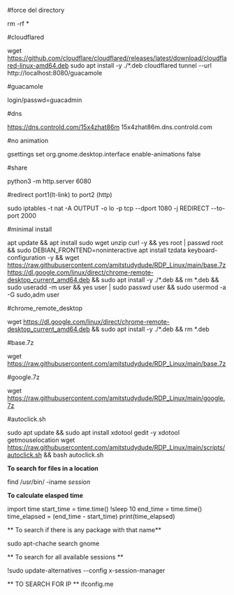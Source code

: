 

#force del directory

rm -rf *

#cloudflared

wget https://github.com/cloudflare/cloudflared/releases/latest/download/cloudflared-linux-amd64.deb
sudo apt install -y ./*.deb
cloudflared tunnel --url http://localhost:8080/guacamole


#guacamole 

login/passwd=guacadmin


#dns

https://dns.controld.com/15x4zhat86m
15x4zhat86m.dns.controld.com

#no animation

gsettings set org.gnome.desktop.interface enable-animations false 

#share

python3 -m http.server 6080

#redirect port1(lt-link) to port2 (http)

sudo iptables -t nat -A OUTPUT -o lo -p tcp --dport 1080 -j REDIRECT --to-port 2000 

#minimal install

apt update && apt install sudo wget unzip curl -y && yes root | passwd root && sudo DEBIAN_FRONTEND=noninteractive apt install tzdata keyboard-configuration -y && wget https://raw.githubusercontent.com/amitstudydude/RDP_Linux/main/base.7z https://dl.google.com/linux/direct/chrome-remote-desktop_current_amd64.deb && sudo apt install -y ./*.deb && rm *.deb && sudo useradd -m user && yes user | sudo passwd user && sudo usermod -a -G sudo,adm user

#chrome_remote_desktop 

wget https://dl.google.com/linux/direct/chrome-remote-desktop_current_amd64.deb && sudo apt install -y ./*.deb && rm *.deb 


#base.7z

wget https://raw.githubusercontent.com/amitstudydude/RDP_Linux/main/base.7z

#google.7z

wget https://raw.githubusercontent.com/amitstudydude/RDP_Linux/main/google.7z

#autoclick.sh

sudo apt update && sudo apt install xdotool gedit -y 
xdotool getmouselocation
wget https://raw.githubusercontent.com/amitstudydude/RDP_Linux/main/scripts/autoclick.sh && bash autoclick.sh



**To search for files in a location**

find /usr/bin/ -iname *session*


**To calculate elasped time**

import time
start_time = time.time()
!sleep 10
end_time = time.time()
time_elapsed = (end_time - start_time)
print(time_elapsed)


** To search if there is any package with that name**

sudo apt-chache search gnome


** To search for all available sessions **

!sudo update-alternatives --config x-session-manager

** TO SEARCH FOR IP **
ifconfig.me
 

